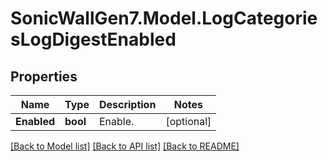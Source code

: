 # SonicWallGen7.Model.LogCategoriesLogDigestEnabled

## Properties

Name | Type | Description | Notes
------------ | ------------- | ------------- | -------------
**Enabled** | **bool** | Enable. | [optional] 

[[Back to Model list]](../README.md#documentation-for-models) [[Back to API list]](../README.md#documentation-for-api-endpoints) [[Back to README]](../README.md)

